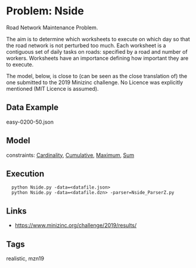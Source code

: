 # Problem: Nside

Road Network Maintenance Problem.

The aim is to determine which worksheets to execute on which day so that the road network is not perturbed too much.
Each worksheet is a contiguous set of daily tasks on roads: specified by a road and number of workers.
Worksheets have an importance defining how important they are to execute.

The model, below, is close to (can be seen as the close translation of) the one submitted to the 2019 Minizinc challenge.
No Licence was explicitly mentioned (MIT Licence is assumed).

## Data Example
  easy-0200-50.json

## Model
  constraints: [Cardinality](https://pycsp.org/documentation/constraints/Cardinality), [Cumulative](https://pycsp.org/documentation/constraints/Cumulative), [Maximum](https://pycsp.org/documentation/constraints/Maximum), [Sum](https://pycsp.org/documentation/constraints/Sum)

## Execution
```
  python Nside.py -data=<datafile.json>
  python Nside.py -data=<datafile.dzn> -parser=Nside_ParserZ.py
```

## Links
  - https://www.minizinc.org/challenge/2019/results/

## Tags
  realistic, mzn19
